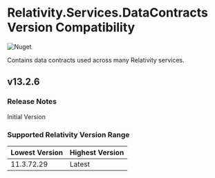 # Relativity.Services.DataContracts Version Compatibility

![Nuget](https://img.shields.io/nuget/v/Relativity.Services.DataContracts)

Contains data contracts used across many Relativity services.

## v13.2.6

### Release Notes

Initial Version

### Supported Relativity Version Range

Lowest Version | Highest Version
--- | ---
11.3.72.29 | Latest
